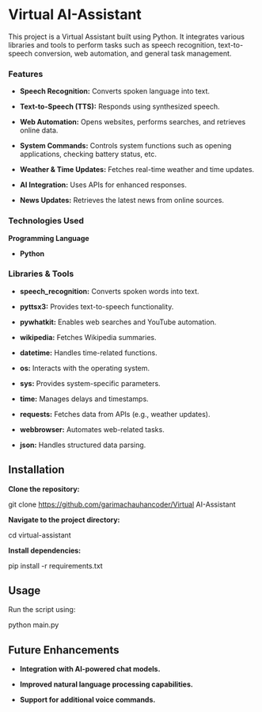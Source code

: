 # **Virtual AI-Assistant**

This project is a Virtual Assistant built using Python. It integrates various libraries and tools to perform tasks such as speech recognition, text-to-speech conversion, web automation, and general task management.

### **Features**

- **Speech Recognition:** Converts spoken language into text.

- **Text-to-Speech (TTS):** Responds using synthesized speech.

- **Web Automation:** Opens websites, performs searches, and retrieves online data.

- **System Commands:** Controls system functions such as opening applications, checking battery status, etc.

- **Weather & Time Updates:** Fetches real-time weather and time updates.

- **AI Integration:** Uses APIs for enhanced responses.

- **News Updates:** Retrieves the latest news from online sources.

### **Technologies Used**

**Programming Language**

- **Python**

### **Libraries & Tools**

- **speech_recognition:** Converts spoken words into text.

- **pyttsx3:** Provides text-to-speech functionality.

- **pywhatkit:** Enables web searches and YouTube automation.

- **wikipedia:** Fetches Wikipedia summaries.

- **datetime:** Handles time-related functions.

- **os:** Interacts with the operating system.

- **sys:** Provides system-specific parameters.

- **time:** Manages delays and timestamps.

- **requests:** Fetches data from APIs (e.g., weather updates).

- **webbrowser:** Automates web-related tasks.

- **json:** Handles structured data parsing.

## **Installation**

**Clone the repository:**

git clone https://github.com/garimachauhancoder/Virtual AI-Assistant

**Navigate to the project directory:**

cd virtual-assistant

**Install dependencies:**

pip install -r requirements.txt

## **Usage**

Run the script using:

python main.py

## **Future Enhancements**

- **Integration with AI-powered chat models.**

- **Improved natural language processing capabilities.**

- **Support for additional voice commands.**
